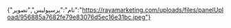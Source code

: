 {"نام":"پرسپولیس","تصویر":"https://rayamarketing.com/uploads/files/panelUpload/956885a7682fe79e83076d5ec16e31bc.jpeg"}
